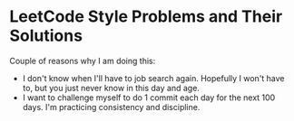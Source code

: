 # LeetCode Style Problems and Their Solutions

Couple of reasons why I am doing this:

- I don't know when I'll have to job search again. Hopefully I won't have to, but you just never know in this day and age.
- I want to challenge myself to do 1 commit each day for the next 100 days. I'm practicing consistency and discipline.